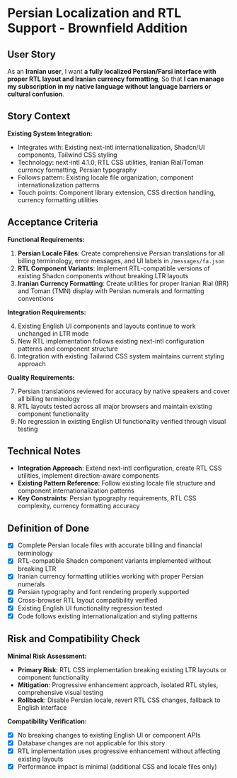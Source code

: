 # Persian Localization and RTL Support - Brownfield Addition

## User Story

As an **Iranian user**,
I want **a fully localized Persian/Farsi interface with proper RTL layout and Iranian currency formatting**,
So that **I can manage my subscription in my native language without language barriers or cultural confusion**.

## Story Context

**Existing System Integration:**
- Integrates with: Existing next-intl internationalization, Shadcn/UI components, Tailwind CSS styling
- Technology: next-intl 4.1.0, RTL CSS utilities, Iranian Rial/Toman currency formatting, Persian typography
- Follows pattern: Existing locale file organization, component internationalization patterns
- Touch points: Component library extension, CSS direction handling, currency formatting utilities

## Acceptance Criteria

**Functional Requirements:**

1. **Persian Locale Files**: Create comprehensive Persian translations for all billing terminology, error messages, and UI labels in `/messages/fa.json`
2. **RTL Component Variants**: Implement RTL-compatible versions of existing Shadcn components without breaking LTR layouts
3. **Iranian Currency Formatting**: Create utilities for proper Iranian Rial (IRR) and Toman (TMN) display with Persian numerals and formatting conventions

**Integration Requirements:**

4. Existing English UI components and layouts continue to work unchanged in LTR mode
5. New RTL implementation follows existing next-intl configuration patterns and component structure
6. Integration with existing Tailwind CSS system maintains current styling approach

**Quality Requirements:**

7. Persian translations reviewed for accuracy by native speakers and cover all billing terminology
8. RTL layouts tested across all major browsers and maintain existing component functionality
9. No regression in existing English UI functionality verified through visual testing

## Technical Notes

- **Integration Approach**: Extend next-intl configuration, create RTL CSS utilities, implement direction-aware components
- **Existing Pattern Reference**: Follow existing locale file structure and component internationalization patterns
- **Key Constraints**: Persian typography requirements, RTL CSS complexity, currency formatting accuracy

## Definition of Done

- [x] Complete Persian locale files with accurate billing and financial terminology
- [x] RTL-compatible Shadcn component variants implemented without breaking LTR
- [x] Iranian currency formatting utilities working with proper Persian numerals
- [x] Persian typography and font rendering properly supported
- [x] Cross-browser RTL layout compatibility verified
- [x] Existing English UI functionality regression tested
- [x] Code follows existing internationalization and styling patterns

## Risk and Compatibility Check

**Minimal Risk Assessment:**
- **Primary Risk**: RTL CSS implementation breaking existing LTR layouts or component functionality
- **Mitigation**: Progressive enhancement approach, isolated RTL styles, comprehensive visual testing
- **Rollback**: Disable Persian locale, revert RTL CSS changes, fallback to English interface

**Compatibility Verification:**
- [x] No breaking changes to existing English UI or component APIs
- [x] Database changes are not applicable for this story
- [x] RTL implementation uses progressive enhancement without affecting existing layouts
- [x] Performance impact is minimal (additional CSS and locale files only)